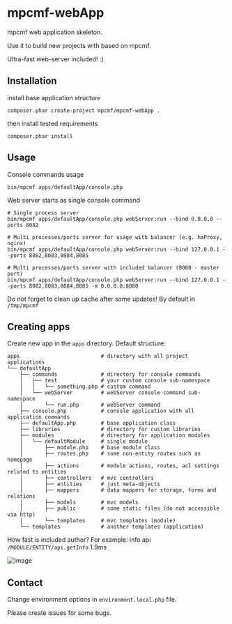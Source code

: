 # mpcmf-webApp

mpcmf web application skeleton.

Use it to build new projects with based on mpcmf.

Ultra-fast web-server included! :)

Installation
---
install base application structure
```
composer.phar create-project mpcmf/mpcmf-webApp .
```

then install tested requirements
```
composer.phar install
```

Usage
---
Console commands usage
```
bin/mpcmf apps/defaultApp/console.php
```

Web server starts as single console command
```
# Single process server
bin/mpcmf apps/defaultApp/console.php webServer:run --bind 0.0.0.0 --ports 8082

# Multi processes/ports server for usage with balancer (e.g. haProxy, nginx)
bin/mpcmf apps/defaultApp/console.php webServer:run --bind 127.0.0.1 --ports 8082,8083,8084,8085

# Multi processes/ports server with included balancer (8080 - master port)
bin/mpcmf apps/defaultApp/console.php webServer:run --bind 127.0.0.1 --ports 8082,8083,8084,8085 -m 0.0.0.0:8080
```

Do not forget to clean up cache after some updates! By default in `/tmp/mpcmf`

Creating apps
---
Create new app in the `apps` directory.
Default structure:
```
apps                          # directory with all project applications
└── defaultApp
    ├── commands              # directory for console commands
    │   ├── test              # your custom console sub-namespace
    │   │   └── something.php # custom command
    │   └── webServer         # webServer console command sub-namespace
    │       └── run.php       # webServer command
    ├── console.php           # console application with all application commands
    ├── defaultApp.php        # base application class
    ├── libraries             # directory for custom libraries
    ├── modules               # directory for application modules
    │   └── defaultModule     # single module
    │       ├── module.php    # base module class
    │       ├── routes.php    # some non-entity routes such as homepage
    │       ├── actions       # module actions, routes, acl settings related to entities
    │       ├── controllers   # mvc controllers
    │       ├── entities      # just meta-objects
    │       ├── mappers       # data mappers for storage, forms and relations
    │       ├── models        # mvc models
    │       ├── public        # some static files (do not accessible via http)
    │       └── templates     # mvc templates (module)
    └── templates             # another templates (application)
```

How fast is included author?
For example: info api `/MODULE/ENTITY/api.getInfo`  1.9ms

![Image](https://habrastorage.org/files/1c6/c4e/2c7/1c6c4e2c7b2745fc89b0d885683a56c9.png)

Contact
---
Change environment options in `environment.local.php` file.

Please create issues for some bugs.
